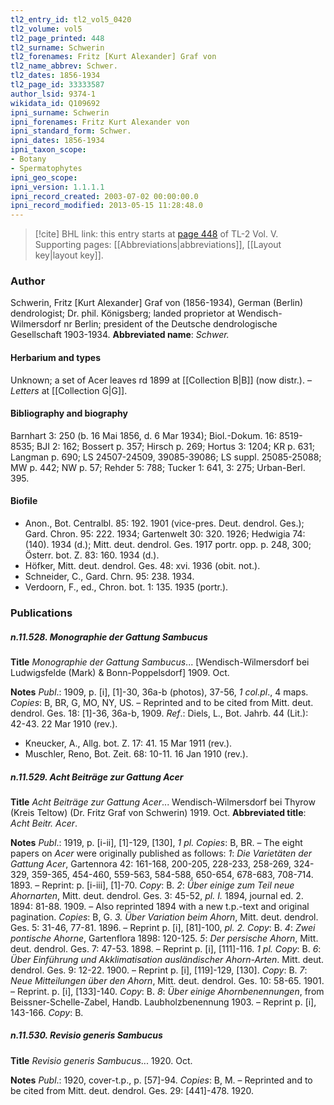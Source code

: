 ```yaml
---
tl2_entry_id: tl2_vol5_0420
tl2_volume: vol5
tl2_page_printed: 448
tl2_surname: Schwerin
tl2_forenames: Fritz [Kurt Alexander] Graf von
tl2_name_abbrev: Schwer.
tl2_dates: 1856-1934
tl2_page_id: 33333587
author_lsid: 9374-1
wikidata_id: Q109692
ipni_surname: Schwerin
ipni_forenames: Fritz Kurt Alexander von
ipni_standard_form: Schwer.
ipni_dates: 1856-1934
ipni_taxon_scope: 
- Botany
- Spermatophytes
ipni_geo_scope: 
ipni_version: 1.1.1.1
ipni_record_created: 2003-07-02 00:00:00.0
ipni_record_modified: 2013-05-15 11:28:48.0
---
```



> [!cite] BHL link: this entry starts at [page 448](https://www.biodiversitylibrary.org/page/33333587) of TL-2 Vol. V.
> Supporting pages: [[Abbreviations|abbreviations]], [[Layout key|layout key]].

### Author

Schwerin, Fritz \[Kurt Alexander\] Graf von (1856-1934), German (Berlin) dendrologist; Dr. phil. Königsberg; landed proprietor at Wendisch-Wilmersdorf nr Berlin; president of the Deutsche dendrologische Gesellschaft 1903-1934. 
**Abbreviated name**: *Schwer.*

#### Herbarium and types

Unknown; a set of Acer leaves rd 1899 at [[Collection B|B]] (now distr.). – *Letters* at [[Collection G|G]].

#### Bibliography and biography

Barnhart 3: 250 (b. 16 Mai 1856, d. 6 Mar 1934); Biol.-Dokum. 16: 8519-8535; BJI 2: 162; Bossert p. 357; Hirsch p. 269; Hortus 3: 1204; KR p. 631; Langman p. 690; LS 24507-24509, 39085-39086; LS suppl. 25085-25088; MW p. 442; NW p. 57; Rehder 5: 788; Tucker 1: 641, 3: 275; Urban-Berl. 395.

#### Biofile

- Anon., Bot. Centralbl. 85: 192. 1901 (vice-pres. Deut. dendrol. Ges.); Gard. Chron. 95: 222. 1934; Gartenwelt 30: 320. 1926; Hedwigia 74: (140). 1934 (d.); Mitt. deut. dendrol. Ges. 1917 portr. opp. p. 248, 300; Österr. bot. Z. 83: 160. 1934 (d.).
- Höfker, Mitt. deut. dendrol. Ges. 48: xvi. 1936 (obit. not.).
- Schneider, C., Gard. Chrn. 95: 238. 1934.
- Verdoorn, F., ed., Chron. bot. 1: 135. 1935 (portr.).

### Publications

##### n.11.528. Monographie der Gattung Sambucus

**Title**
*Monographie der Gattung Sambucus*... \[Wendisch-Wilmersdorf bei Ludwigsfelde (Mark) & Bonn-Poppelsdorf\] 1909. Oct.

**Notes**
*Publ*.: 1909, p. \[i\], \[1\]-30, 36a-b (photos), 37-56, *1 col.pl*., 4 maps. *Copies*: B, BR, G, MO, NY, US. – Reprinted and to be cited from Mitt. deut. dendrol. Ges. 18: \[1\]-36, 36a-b, 1909.
*Ref*.: Diels, L., Bot. Jahrb. 44 (Lit.): 42-43. 22 Mar 1910 (rev.).
- Kneucker, A., Allg. bot. Z. 17: 41. 15 Mar 1911 (rev.).
- Muschler, Reno, Bot. Zeit. 68: 10-11. 16 Jan 1910 (rev.).

##### n.11.529. Acht Beiträge zur Gattung Acer

**Title**
*Acht Beiträge zur Gattung Acer*... Wendisch-Wilmersdorf bei Thyrow (Kreis Teltow) (Dr. Fritz Graf von Schwerin) 1919. Oct.
**Abbreviated title**: *Acht Beitr. Acer*.

**Notes**
*Publ*.: 1919, p. \[i-ii\], \[1\]-129, \[130\], *1 pl. Copies*: B, BR. – The eight papers on *Acer* were originally published as follows:
*1*: *Die Varietäten der Gattung Acer*, Gartennora 42: 161-168, 200-205, 228-233, 258-269, 324-329, 359-365, 454-460, 559-563, 584-588, 650-654, 678-683, 708-714. 1893. – Reprint: p. \[i-iii\], \[1\]-70. *Copy*: B.
*2*: *Über einige zum Teil neue Ahornarten*, Mitt. deut. dendrol. Ges. 3: 45-52, *pl. I.* 1894, journal ed. 2. 1894: 81-88. 1909. – Also reprinted 1894 with a new t.p.-text and original pagination. *Copies*: B, G.
*3. Über Variation beim Ahorn*, Mitt. deut. dendrol. Ges. 5: 31-46, 77-81. 1896. – Reprint p. \[i\], \[81\]-100, *pl. 2. Copy*: B.
*4*: *Zwei pontische Ahorne*, Gartenflora 1898: 120-125.
*5*: *Der persische Ahorn*, Mitt. deut. dendrol. Ges. 7: 47-53. 1898. – Reprint p. \[i\], \[111\]-116. *1 pl. Copy*: B.
*6*: *Über Einführung und Akklimatisation ausländischer Ahorn-Arten*. Mitt. deut. dendrol. Ges. 9: 12-22. 1900. – Reprint p. \[i\], \[119\]-129, \[130\]. *Copy*: B.
*7*: *Neue Mitteilungen über den Ahorn*, Mitt. deut. dendrol. Ges. 10: 58-65. 1901. – Reprint. p. \[i\], \[133\]-140. *Copy*: B.
*8*: *Über einige Ahornbenennungen*, from Beissner-Schelle-Zabel, Handb. Laubholzbenennung 1903. – Reprint p. \[i\], 143-166. *Copy*: B.

##### n.11.530. Revisio generis Sambucus

**Title**
*Revisio generis Sambucus*... 1920. Oct.

**Notes**
*Publ*.: 1920, cover-t.p., p. \[57\]-94. *Copies*: B, M. – Reprinted and to be cited from Mitt. deut. dendrol. Ges. 29: \[441\]-478. 1920.

